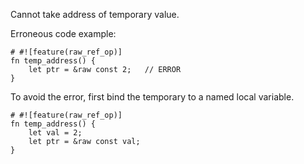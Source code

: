 Cannot take address of temporary value.

Erroneous code example:

```compile_fail,E0745
# #![feature(raw_ref_op)]
fn temp_address() {
    let ptr = &raw const 2;   // ERROR
}
```

To avoid the error, first bind the temporary to a named local variable.

```ignore (not yet implemented)
# #![feature(raw_ref_op)]
fn temp_address() {
    let val = 2;
    let ptr = &raw const val;
}
```
